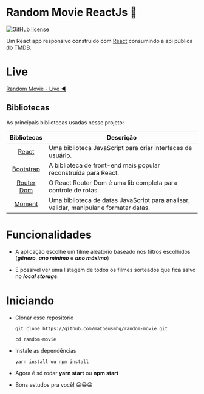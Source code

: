 # Random Movie ReactJs  🚩

[![GitHub license](https://img.shields.io/github/license/matheusmhq/tmdb-react-js?style=plastic)](https://github.com/matheusmhq/tmdb-react-js/blob/main/LICENSE)

Um React app responsivo construído com [React](https://pt-br.reactjs.org/) consumindo a api pública do [TMDB](https://www.themoviedb.org/).

# Live

[Random Movie - Live ◀️](https://random-movie.netlify.com/)

## Bibliotecas

As principais bibliotecas usadas nesse projeto:

| Bibliotecas             | Descrição   |
| :-------------:|--------------|
| [React](http://facebook.github.io/react/index.html) | Uma biblioteca JavaScript para criar interfaces de usuário. |
| [Bootstrap](https://react-bootstrap.github.io/) | A biblioteca de front-end mais popular reconstruída para React. |
| [Router Dom](https://reactrouter.com/) | O React Router Dom é uma lib completa para controle de rotas. |
| [Moment](https://momentjs.com/) | Uma biblioteca de datas JavaScript para analisar, validar, manipular e formatar datas. |

# Funcionalidades

- A aplicação escolhe um filme aleatório baseado nos filtros escolhidos (**_gênero_**, **_ano mínimo_** e **_ano máximo_**)

- É possivel ver uma listagem de todos os filmes sorteados que fica salvo no **_local storage_**.

# Iniciando

- Clonar esse repositório

  ```
  git clone https://github.com/matheusmhq/random-movie.git

  cd random-movie
  ```

- Instale as dependências

  ```
  yarn install ou npm install
  ```

- Agora é só rodar **yarn start** ou **npm start**

- Bons estudos pra você! 😀😀😀

